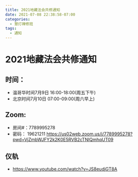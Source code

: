 ```yaml
---
title: 2021地藏法会共修通知
date: 2021-07-08 22:38:58-07:00
categories:
  - 慧灯禅修班
tags:
  - 通知
---
```

# 2021地藏法会共修通知

## 时间：

- 温哥华时间7月9日 16:00-18:00(周五下午)
- 北京时间7月10日 07:00-09:00(周六早上)

## Zoom: 

- 房间#：7789995278 
- 密码： 19621211
 <https://us02web.zoom.us/j/7789995278?pwd=VjZmbWJFY2k2K0E5RVB2cTNIQmhqUT09>

## 仪轨

- <https://www.youtube.com/watch?v=JS8eudjGT8A>